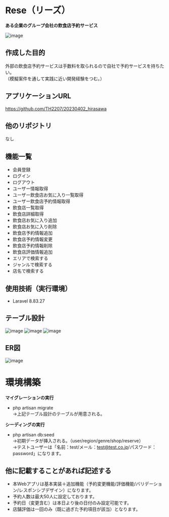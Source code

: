 # Rese（リーズ）
**ある企業のグループ会社の飲食店予約サービス**  
  
![image](https://user-images.githubusercontent.com/68457238/229328650-03a339c2-78ca-4a11-af53-a95d666e6ab1.png)
  
  
## 作成した目的  
外部の飲食店予約サービスは手数料を取られるので自社で予約サービスを持ちたい。  
（模擬案件を通して実践に近い開発経験をつむ。）
  
## アプリケーションURL  
https://github.com/TH2207/20230402_hirasawa  
  
## 他のリポジトリ  
なし  
  
## 機能一覧
- 会員登録
- ログイン
- ログアウト
- ユーザー情報取得
- ユーザー飲食店お気に入り一覧取得
- ユーザー飲食店予約情報取得
- 飲食店一覧取得
- 飲食店詳細取得
- 飲食店お気に入り追加
- 飲食店お気に入り削除
- 飲食店予約情報追加
- 飲食店予約情報変更
- 飲食店予約情報削除
- 飲食店評価情報追加
- エリアで検索する
- ジャンルで検索する
- 店名で検索する
  
## 使用技術（実行環境）  
- Laravel 8.83.27  
  
## テーブル設計  
![image](https://user-images.githubusercontent.com/68457238/229329154-00287fc1-5b1b-4b25-9553-e4779eeac7d6.png)
![image](https://user-images.githubusercontent.com/68457238/229329177-875bde2c-264a-41c1-98e0-3a7fc9aa80e9.png)
![image](https://user-images.githubusercontent.com/68457238/229329204-68006aad-082e-4968-a435-b21a3e1647c9.png)
  
## ER図  
![image](https://user-images.githubusercontent.com/68457238/229329384-0b48a0b3-e8b4-4bce-ae1e-15a0935cdf95.png)
  
# 環境構築  
**マイグレーションの実行**  
- php artisan migrate  
→上記テーブル設計のテーブルが用意される。  
  
**シーディングの実行**  
- php artisan db:seed  
→初期データが挿入される。（user/region/genre/shop/reserve）  
→テストユーザーは「名前：test/メール：test@test.co.jp/パスワード：password」になります。
  
## 他に記載することがあれば記述する  
- 本Webアプリは基本実装＋追加機能（予約変更機能/評価機能/バリデーション/レスポンシブデザイン）になります。
- 予約人数は最大50人に設定しております。
- 予約日（変更含む）は本日より後の日付のみ設定可能です。
- 店舗評価は一回のみ（既に過ぎた予約項目が該当）となります。
